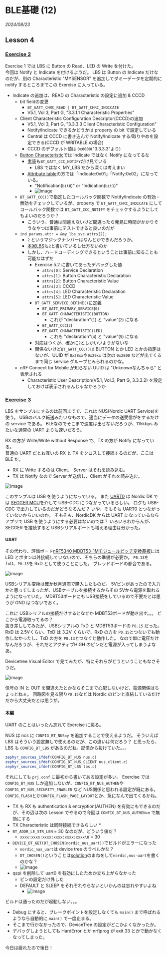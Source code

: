 # BLE基礎 (12)

<i>2024/08/23</i>

## Lesson 4 

### [Exercise 2](https://academy.nordicsemi.com/courses/bluetooth-low-energy-fundamentals/lessons/lesson-4-bluetooth-le-data-exchange/topic/blefund-lesson-4-exercise-2/)

Exercise 1 では LBS に Button の Read、LED の Write を付けた。  
今回は Notify と Indicate を付けるようだ。
LBS は Button の Indicate だけなのだが、別の Characteristic "MYSENSOR" を追加してダミーデータを定期的に notify するところまでこの Exercise に入っている。

* Indicate の追加は、READ の Characteristic の設定に追加 & CCCD
  * bit fieldの変更
    * `BT_GATT_CHRC_READ | BT_GATT_CHRC_INDICATE`
    * V5.1, Vol 3, Part G, "3.3.1.1 Characteristic Properties"
  * Client Characteristic Configuration Descriptor(CCCD)の追加
    * V5.1, Vol 3, Part G, "3.3.3.3 Client Characteristic Configuration"
    * Notify/Indicate できるかどうかは property の bit で設定している
    * Central は CCCD に書き込んで Notify/Indicate する/取りやめを設定できる(CCCD が WRITABLE の場合)
    * CCCD のデフォルト値は `0x0000`("3.3.3.3"より)
  * [Button Characteristic](https://docs.nordicsemi.com/bundle/ncs-2.6.1/page/nrf/libraries/bluetooth_services/services/lbs.html#button_characteristic_00001524-1212-efde-1523-785feabcd123)では Indicate ではなく Notify になってるな
    * [実装](https://github.com/nrfconnect/sdk-nrf/blob/v2.6.1/subsys/bluetooth/services/lbs.c#L38)も`BT_GATT_CCC_NOTIFY`だけ見ている
      * LBS ではなく MY_LBS だから深くは考えまい
    * [Attribute table](https://academy.nordicsemi.com/courses/bluetooth-low-energy-fundamentals/lessons/lesson-4-bluetooth-le-data-exchange/topic/attribute-table/)の方では「Indicate:0x01」「Notify:0x02」になっている。
      * "Notification(`bit0`)" or "Indication(`bit1`)" 
      * ![image](20240822a-1.png)
  * `BT_GATT_CCC()`で指定したコールバック関数で Notify/Indicate の有効・無効をチェックしているが、property で `BT_GATT_CHRC_INDICATE` にしてコールバック関数では `BT_GATT_CCC_NOTIFY` をチェックするようにしてもよいのだろうか？
    * こういう、普通は間違えないけど間違ったら発見に時間がかかりそうなやつは事前にテストできると良いのだが
  * `ind_params.attr = &my_lbs_svc.attrs[2];`
    * `2` というマジックナンバーはなんとかできんだろうか。
    * [本家LBS](https://github.com/nrfconnect/sdk-nrf/blob/v2.6.1/subsys/bluetooth/services/lbs.c#L132)も`2`と書いているし仕方ないのか
    * しかし、ハードコーディングできるということは事前に知ることも可能なはずだ
      * Exercise 5.2 に書いてあったデバッグした値
        * `attrs[0]`: Service Declaration
        * `attrs[1]`: Button Characteristic Declaration
        * `attrs[2]`: Button Characteristic Value
        * `attrs[3]`: CCCD
        * `attrs[4]`: LED Characteristic Declaration
        * `attrs[5]`: LED Characteristic Value
      * `BT_GATT_SERVICE_DEFINE()`に定義
        * `BT_GATT_PRIMARY_SERVICE`(`0`)
        * `BT_GATT_CHARACTERISTIC(BUTTON)`
          * これが "declaration"(`1`) と "value"(`2`) になる
        * `BT_GATT_CCC`(`3`)
        * `BT_GATT_CHARACTERISTIC(LED)`
          * これも "declaration"(`4`) と "value"(`5`) になる
      * 対応はつくが、確かに`2`としかいいようがないな
      * 関係ないけど`BT_GATT_CCC()`は BUTTON とか LED とかの指定はないが、UUID が `0x28xx`や`0x29xx` は次の `0x2800` などが出てくるまで同じ service グループとみられるのかな。
  * nRF Connect for Mobile が知らない UUID は "Unknownなんちゃら" と表示される
    * Characteristic User Description(V5.1, Vol.3, Part G, 3.3.3.2) を設定しておけば表示されるんじゃなかろうか

### [Exercise 3](https://academy.nordicsemi.com/courses/bluetooth-low-energy-fundamentals/lessons/lesson-4-bluetooth-le-data-exchange/topic/blefund-lesson-4-exercise-3/)

LBS をサンプルにするのは前回までで、これは NUS(Nordic UART Service)を使う。
USBのバルク転送みたいなもので、適当にデータの送受信がをするだけの service である。
BLEなのでそこまで速度は出せないだろうが、115kbps みたいな通常の UART よりも速いだろう。

RX の方が Write/Write without Response で、TX の方が Notify になっている。  
普通の UART だとお互いの RX と TX をクロスして接続するのだが、ここは BLE だ。

* RX に Write するのは Client、 Server はそれを読み込む。
* TX は Notify なので Server が送信し、Client がそれを読み込む。

![image](20240822a-4.png)

このサンプルは USB を使うようになっている。
また [UART0](https://docs.nordicsemi.com/bundle/ug_nrf5340_dk/page/UG/dk/vir_com_port.html) は Nordic DK では [SEGGER MCU](https://docs.nordicsemi.com/bundle/ug_nrf5340_dk/page/UG/dk/if_mcu.html)を介して USB-CDC につながっているらしい。
ログも USB-CDC で出力しているのだがどうなるんだ？ 
いや、そもそも UART0 とつながっていないからいいのか。
そもそも、NordicDK からは UART になっているならアプリで USB を使うようにする必要はないのでは？ 
いろいろわからんが、SEGGER を接続すると USBシリアルポートも増える理由は分かった。

#### UART

その代わり、評価ボード[nRF5340 MDBT53-1Mモジュールピッチ変換基板](https://www.switch-science.com/products/8658)には LED とボタン以外接続していないので、そちらの準備が必要か。
`P0.13`を TxD、`P0.15`を RxD として使うことにした。
ブレッドボードの都合である。

![image](20240822a-2.png)

USBシリアル変換は確か秋月通商で購入したものだ。
5Vピンがあったので入力かと思ってしまったが、USBケーブルを接続するからその 5Vから電源を取れるようになっていた。
MDBT53ボードにも USB接続をしているので不要だとは思うが GND はつないでおく。

これに USBシリアルの接続だけするとなぜか MDBT53ボードが動き出す。。。
どこから電源取ってるの？  
抜き差ししてみたが、USBシリアルの TxD と MDBT53ボードの `P0.15` だった。
RxD は 2.5Vくらい、TxD は 3.2V くらいで、RxD の方を `P0.15`とつないでも動作しなかったし、TxD の方を `P0.13`とつなぐと動作した。
なので単に電圧だけなんだろうが、それだとアクティブHIGH のピンだと電源が入ってしまうよなあ。

Devicetree Visual Editor で見てみたが、特にそれらがどうということもなさそうだ。

![image](20240822a-3.png)

信号の IN と OUT を間違えたとかならそこまで心配しないけど、電源関係はちょっとねぇ。
回路図を見る限り`P0.15`などは Nordic のピンと直結しているだけだから大丈夫だとは思うが。

#### 本編

UART のことはいったん忘れて Exercise に戻る。

NUS は ncs に `CONFIG_BT_NUS=y` を追加することで使えるようだ。
そういえば LBS はそういう設定無しで使えるのだが、この違いは何だろう？
と思ったら、LBS も `CONFIG_BT_LBS` があるのだね。記憶から抜けていた。。。

```cmake
zephyr_sources_ifdef(CONFIG_BT_NUS nus.c)
zephyr_sources_ifdef(CONFIG_BT_NUS_CLIENT nus_client.c)
zephyr_sources_ifdef(CONFIG_BT_LBS lbs.c)
```

それにしても `prj.conf` に最初から書いてある設定が多い。
Exercise では `CONFIG_BT_NUS` しか追加しないが、`CONFIG_BT_NUS_AUTHEN`や`CONFIG_BT_NUS_SECURITY_ENABLED` など NUS関係と思われる設定が既にある。
`CONFIG_FLASH`とか`CONFIG_FLASH_PAGE_LAYOUT`とか、急になんで出てくるかね。

* TX も RX も authentication & encryption(AUTHEN) を有効にもできるのだが、その辺は次の Lesson でやるので今回は `CONFIG_BT_NUS_AUTHEN=n` で無効にする
* TX Characteristic は同時接続できるらしい
  * 
* `BT_ADDR_LE_STR_LEN` = 30 なのだが、どういう値だ？
  * `xxxx:xxxx:xxxx:xxxx:xxxx:xxxx\0` = 30
* `DEVICE_DT_GET(DT_CHOSEN(nordic_nus_uart))`でビルドがエラーになった
  * `nordic_nus_uart`は device tree のラベルかな？
  * `DT_CHOSEN()`ということは[solution](https://github.com/NordicDeveloperAcademy/bt-fund/blob/main/lesson4/blefund_less4_exer3_solution/boards/nrf52840dongle_nrf52840.overlay#L10)のまねをして`nordic,nus-uart`を書くのかな？
  * ![image](20240822a-5.png)
* qspi を削除して uart0 を有効にしたためか立ち上がらなかった
  * ピンの設定だけ外した
  * DEFAULT と SLEEP をそれぞれやらないといかんのは忘れやすいよね
    * ![image](20240822a-6.png)

ビルドは通ったのだが起動しない。。。

* Debug にすると、ブレークポイントを設定しなくても `main()` まで呼ばれるようなら自動的に `main()` で一度止まる。
* そこまで行かなかったので、DeviceTree の設定がどこかよくなかったか。
* デバッグしようとしても HardError とか nrfjprog が exit 33 とかで動かなくなってしまった。

今日は疲れたので後日！
